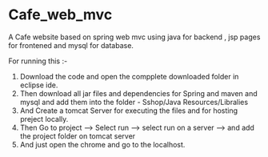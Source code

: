 # Cafe_web_mvc
A Cafe website based on spring web mvc using java for backend , jsp pages for frontened and mysql for database.

For running this :-

1. Download the code and open the compplete downloaded folder in eclipse ide.
2. Then download all jar files and dependencies for Spring and maven and mysql and add them into the folder -  Sshop/Java Resources/Libralies
3. And Create a tomcat Server for executing the files and for hosting preject locally.
4. Then Go to project --> Select run --> select run on a server --> and add the project folder on tomcat server
5. And just open the chrome and go to the localhost.
